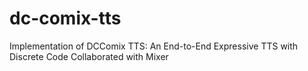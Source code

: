 # dc-comix-tts
Implementation of DCComix TTS: An End-to-End Expressive TTS with Discrete Code Collaborated with Mixer
